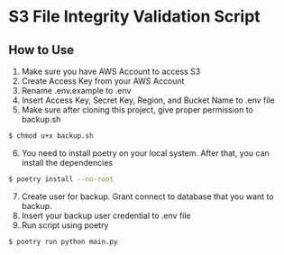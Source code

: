 # S3 File Integrity Validation Script

## How to Use
1. Make sure you have AWS Account to access S3
2. Create Access Key from your AWS Account
3. Rename .env.example to .env
4. Insert Access Key, Secret Key, Region, and Bucket Name to .env file
5. Make sure after cloning this project, give proper permission to backup.sh

```bash
$ chmod u+x backup.sh
```

6. You need to install poetry on your local system. After that, you can install the dependencies

```bash
$ poetry install --no-root
```

7. Create user for backup. Grant connect to database that you want to backup.
8. Insert your backup user credential to .env file
9. Run script using poetry

```bash
$ poetry run python main.py
```